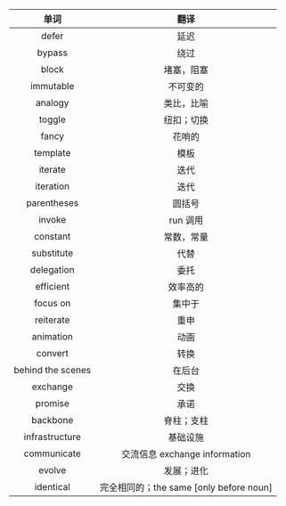 |       单词        |                  翻译                   |
| :---------------: | :-------------------------------------: |
|       defer       |                  延迟                   |
|      bypass       |                  绕过                   |
|       block       |               堵塞，阻塞                |
|     immutable     |                不可变的                 |
|      analogy      |               类比，比喻                |
|      toggle       |               纽扣；切换                |
|       fancy       |                 花哨的                  |
|     template      |                  模板                   |
|      iterate      |                  迭代                   |
|     iteration     |                  迭代                   |
|    parentheses    |                 圆括号                  |
|      invoke       |                run 调用                 |
|     constant      |               常数，常量                |
|    substitute     |                  代替                   |
|    delegation     |                  委托                   |
|     efficient     |                效率高的                 |
|     focus on      |                 集中于                  |
|     reiterate     |                  重申                   |
|     animation     |                  动画                   |
|      convert      |                  转换                   |
| behind the scenes |                 在后台                  |
|     exchange      |                  交换                   |
|      promise      |                  承诺                   |
|     backbone      |               脊柱；支柱                |
|  infrastructure   |                基础设施                 |
|    communicate    |      交流信息 exchange information      |
|      evolve       |               发展；进化                |
|     identical     | 完全相同的；the same [only before noun] |


